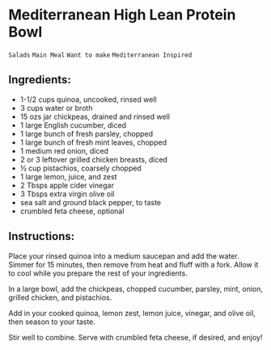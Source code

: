 # Mediterranean High Lean Protein Bowl

`Salads` `Main Meal` `Want to make` `Mediterranean Inspired`

## Ingredients:

- 1-1/2 cups quinoa, uncooked, rinsed well
- 3 cups water or broth
- 15 ozs jar chickpeas, drained and rinsed well
- 1 large English cucumber, diced
- 1 large bunch of fresh parsley, chopped
- 1 large bunch of fresh mint leaves, chopped
- 1 medium red onion, diced
- 2 or 3 leftover grilled chicken breasts, diced
- ½ cup pistachios, coarsely chopped
- 1 large lemon, juice, and zest
- 2 Tbsps apple cider vinegar
- 3 Tbsps extra virgin olive oil
- sea salt and ground black pepper, to taste
- crumbled feta cheese, optional

## Instructions:

Place your rinsed quinoa into a medium saucepan and add the water. Simmer for 15 minutes, then remove from heat and fluff with a fork. Allow it to cool while you prepare the rest of your ingredients.

In a large bowl, add the chickpeas, chopped cucumber, parsley, mint, onion, grilled chicken, and pistachios.

Add in your cooked quinoa, lemon zest, lemon juice, vinegar, and olive oil, then season to your taste.

Stir well to combine. Serve with crumbled feta cheese, if desired, and enjoy!
